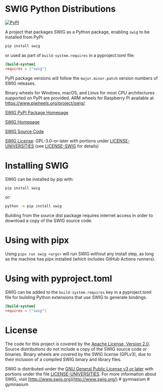 SWIG Python Distributions
=========================

[![PyPI](https://img.shields.io/pypi/v/swig.svg)](https://pypi.org/project/swig)

A project that packages SWIG as a Python package, enabling `swig` to be installed from PyPI:

```sh
pip install swig
```

or used as part of `build-system.requires` in a pyproject.toml file:

```toml
[build-system]
requires = ["swig"]
```

PyPI package versions will follow the `major.minor.patch` version numbers of SWIG releases.

Binary wheels for Windows, macOS, and Linux for most CPU architectures supported on PyPI are provided. ARM wheels for Raspberry Pi available at https://www.piwheels.org/project/swig/.

[SWIG PyPI Package Homepage](https://github.com/nightlark/swig-pypi)

[SWIG Homepage](http://www.swig.org/)

[SWIG Source Code](https://github.com/swig/swig/)

[SWIG License](https://github.com/swig/swig/blob/master/LICENSE): GPL-3.0-or-later with portions under [LICENSE-UNIVERSITIES](https://github.com/nightlark/swig-pypi/blob/main/LICENSE-UNIVERSITIES) (see [LICENSE-SWIG](https://github.com/nightlark/swig-pypi/blob/main/LICENSE-SWIG) for details)

Installing SWIG
===============

SWIG can be installed by pip with:

```sh
pip install swig
```

or:

```sh
python -m pip install swig
```

Building from the source dist package requires internet access in order to download a copy of the SWIG source code.

Using with pipx
===============

Using `pipx run swig <args>` will run SWIG without any install step, as long as the machine has pipx installed (which includes GitHub Actions runners).

Using with pyproject.toml
=========================

SWIG can be added to the `build-system.requires` key in a pyproject.toml file for building Python extensions that use SWIG to generate bindings.

```toml
[build-system]
requires = ["swig"]
```

License
=======

The code for this project is covered by the [Apache License, Version 2.0](http://www.apache.org/licenses/LICENSE-2.0). Source distributions do not include a copy of the SWIG source code or binaries. Binary wheels are covered by the SWIG license (GPLv3), due to their inclusion of a compiled SWIG binary and library files.

SWIG is distributed under the [GNU General Public License v3 or later](https://github.com/swig/swig/blob/master/LICENSE) with portions under the file [LICENSE-UNIVERSITIES](https://github.com/swig/swig/blob/master/LICENSE-UNIVERSITIES). For more information about SWIG, visit [http://www.swig.org](http://www.swig.org/)
#   g y m n a s i u m  
 #   g y m n a s i u m  
 